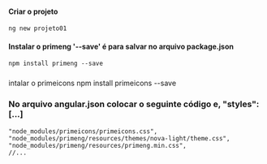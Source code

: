 #### Criar o projeto
    ng new projeto01

#### Instalar o primeng '--save' é para salvar no arquivo package.json 

    npm install primeng --save

###
 intalar o primeicons 
    npm install primeicons --save

### No arquivo angular.json colocar o seguinte código e, "styles":[...]
    "node_modules/primeicons/primeicons.css",
    "node_modules/primeng/resources/themes/nova-light/theme.css",
    "node_modules/primeng/resources/primeng.min.css",
    //...